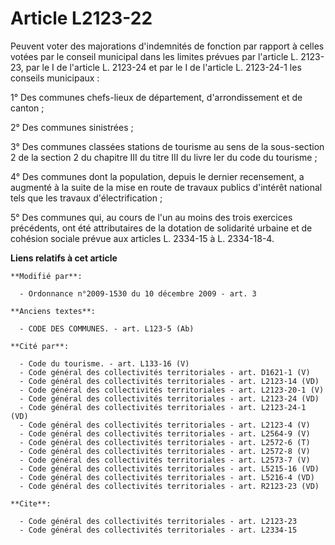 # Article L2123-22

Peuvent voter des majorations d'indemnités de fonction par rapport à celles votées par le conseil municipal dans les limites
prévues par l'article L. 2123-23, par le I de l'article L. 2123-24 et par le I de l'article L. 2123-24-1 les conseils
municipaux : 

1° Des communes chefs-lieux de département, d'arrondissement et de canton ; 

2° Des communes sinistrées ; 

3° Des communes classées stations de tourisme au sens de la sous-section 2 de la section 2 du chapitre III du titre III du
livre Ier du code du tourisme ; 

4° Des communes dont la population, depuis le dernier recensement, a augmenté à la suite de la mise en route de travaux
publics d'intérêt national tels que les travaux d'électrification ; 

5° Des communes qui, au cours de l'un au moins des trois exercices précédents, ont été attributaires de la dotation de
solidarité urbaine et de cohésion sociale prévue aux articles L. 2334-15 à L. 2334-18-4.

**Liens relatifs à cet article**

	**Modifié par**:

	  - Ordonnance n°2009-1530 du 10 décembre 2009 - art. 3

	**Anciens textes**:

	  - CODE DES COMMUNES. - art. L123-5 (Ab)

	**Cité par**:

	  - Code du tourisme. - art. L133-16 (V)
	  - Code général des collectivités territoriales - art. D1621-1 (V)
	  - Code général des collectivités territoriales - art. L2123-14 (VD)
	  - Code général des collectivités territoriales - art. L2123-20-1 (V)
	  - Code général des collectivités territoriales - art. L2123-24 (VD)
	  - Code général des collectivités territoriales - art. L2123-24-1 (VD)
	  - Code général des collectivités territoriales - art. L2123-4 (V)
	  - Code général des collectivités territoriales - art. L2564-9 (V)
	  - Code général des collectivités territoriales - art. L2572-6 (T)
	  - Code général des collectivités territoriales - art. L2572-8 (V)
	  - Code général des collectivités territoriales - art. L2573-7 (V)
	  - Code général des collectivités territoriales - art. L5215-16 (VD)
	  - Code général des collectivités territoriales - art. L5216-4 (VD)
	  - Code général des collectivités territoriales - art. R2123-23 (VD)

	**Cite**:

	  - Code général des collectivités territoriales - art. L2123-23
	  - Code général des collectivités territoriales - art. L2334-15
